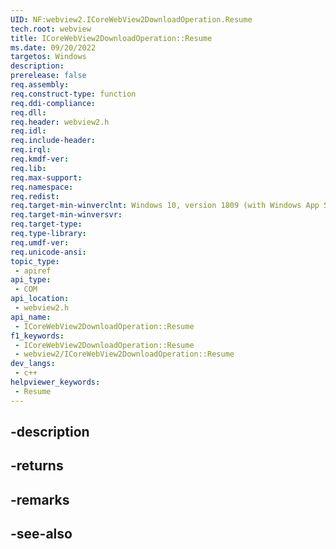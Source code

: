 ```yaml
---
UID: NF:webview2.ICoreWebView2DownloadOperation.Resume
tech.root: webview
title: ICoreWebView2DownloadOperation::Resume
ms.date: 09/20/2022
targetos: Windows
description: 
prerelease: false
req.assembly: 
req.construct-type: function
req.ddi-compliance: 
req.dll: 
req.header: webview2.h
req.idl: 
req.include-header: 
req.irql: 
req.kmdf-ver: 
req.lib: 
req.max-support: 
req.namespace: 
req.redist: 
req.target-min-winverclnt: Windows 10, version 1809 (with Windows App SDK 1.1 or later)
req.target-min-winversvr: 
req.target-type: 
req.type-library: 
req.umdf-ver: 
req.unicode-ansi: 
topic_type:
 - apiref
api_type:
 - COM
api_location:
 - webview2.h
api_name:
 - ICoreWebView2DownloadOperation::Resume
f1_keywords:
 - ICoreWebView2DownloadOperation::Resume
 - webview2/ICoreWebView2DownloadOperation::Resume
dev_langs:
 - c++
helpviewer_keywords:
 - Resume
---
```


## -description

## -returns

## -remarks

## -see-also

